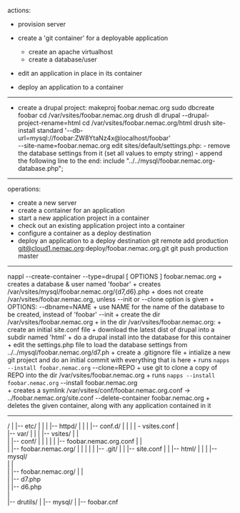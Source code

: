 actions:

* provision server
* create a 'git container' for a deployable application

  - create an apache virtualhost
  - create a database/user
* edit an application in place in its container
* deploy an application to a container

------------------------------------------------------------------------

* create a drupal project:
    makeproj foobar.nemac.org
    sudo dbcreate foobar
    cd /var/vsites/foobar.nemac.org
    drush dl drupal --drupal-project-rename=html
    cd /var/vsites/foobar.nemac.org/html
    drush site-install standard '--db-url=mysql://foobar:ZW8YtaNz4x@localhost/foobar' \
         --site-name=foobar.nemac.org
    edit sites/default/settings.php:
      - remove the database settings from it (set all values to empty string)
      - append the following line to the end:
           include "../../mysql/foobar.nemac.org-database.php";

------------------------------------------------------------------------

operations:
  * create a new server
  * create a container for an application
  * start a new application project in a container
  * check out an existing application project into a container
  * configure a container as a deploy destination
  * deploy an application to a deploy destination
      git remote add production git@cloud1.nemac.org:deploy/foobar.nemac.org.git
      git push production master

------------------------------------------------------------------------

nappl
  --create-container --type=drupal [ OPTIONS ] foobar.nemac.org
      + creates a database & user named 'foobar'
      + creates /var/vsites/mysql/foobar.nemac.org/{d7,d6}.php
      + does not create /var/vsites/foobar.nemac.org, unless --init or --clone option is given
      + OPTIONS:
        --dbname=NAME
          + use NAME for the name of the database to be created, instead of 'foobar'
        --init
          + create the dir /var/vsites/foobar.nemac.org
          + in the dir /var/vsites/foobar.nemac.org:
            + create an initial site.conf file
            + download the latest dist of drupal into a subdir named 'html'
            + do a drupal install into the database for this container
            + edit the settings.php file to load the database settings from ../../mysql/foobar.nemac.org/d7.ph
            + create a .gitignore file
            + intialize a new git project and do an initial commit with everything that is here
          + runs `napps --install foobar.nemac.org`
        --clone=REPO
          + use git to clone a copy of REPO into the dir /var/vsites/foobar.nemac.org
          + runs `napps --install foobar.nemac.org`
  --install foobar.nemac.org          
    + creates a symlink /var/vsites/conf/foobar.nemac.org.conf -> ../foobar.nemac.org/site.conf
  --delete-container foobar.nemac.org
    + deletes the given container, along with any application contained in it

------------------------------------------------------------------------

/
|
|-- etc/
|     |
|     |-- httpd/
|           |
|           |-- conf.d/
|                 |
|                 | - vsites.conf
|   
|-- var/
|     | 
|     |-- vsites/
|           |   
|           |-- conf/
|           |     |
|           |     |-- foobar.nemac.org.conf
|           |  
|           |-- foobar.nemac.org/
|           |     |
|           |     |-- .git/
|           |     |-- site.conf
|           |     |-- html/
|           |
|           |-- mysql/                  
|                 |                     
|                 |-- foobar.nemac.org/ 
|                       |               
|                       |-- d7.php      
|                       |-- d6.php      
|    
|-- drutils/
      | 
      |-- mysql/
            | 
            |-- foobar.cnf

